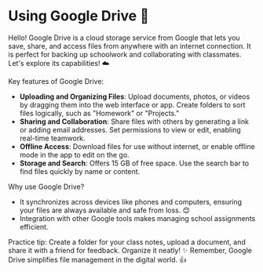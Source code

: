 # Using Google Drive 💾

Hello! Google Drive is a cloud storage service from Google that lets you save, share, and access files from anywhere with an internet connection. It is perfect for backing up schoolwork and collaborating with classmates. Let's explore its capabilities! ☁️

Key features of Google Drive:

- **Uploading and Organizing Files**: Upload documents, photos, or videos by dragging them into the web interface or app. Create folders to sort files logically, such as "Homework" or "Projects."
- **Sharing and Collaboration**: Share files with others by generating a link or adding email addresses. Set permissions to view or edit, enabling real-time teamwork.
- **Offline Access**: Download files for use without internet, or enable offline mode in the app to edit on the go.
- **Storage and Search**: Offers 15 GB of free space. Use the search bar to find files quickly by name or content.

Why use Google Drive?
- It synchronizes across devices like phones and computers, ensuring your files are always available and safe from loss. 😊
- Integration with other Google tools makes managing school assignments efficient.

Practice tip: Create a folder for your class notes, upload a document, and share it with a friend for feedback. Organize it neatly! ✨ Remember, Google Drive simplifies file management in the digital world. 👍